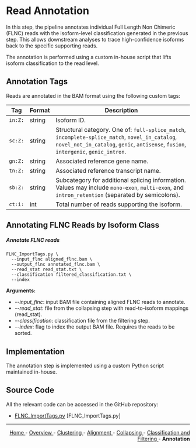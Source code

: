 
# Read Annotation

In this step, the pipeline annotates individual Full Length Non Chimeric (FLNC) reads with the isoform-level classification generated in the previous step. This allows downstream analyses to trace high-confidence isoforms back to the specific supporting reads.

The annotation is performed using a custom in-house script that lifts isoform classification to the read level.

## Annotation Tags

Reads are annotated in the BAM format using the following custom tags:

| Tag        | Format | Description |
|------------|--------|-------------|
| `in:Z:`    | string | Isoform ID. |
| `sc:Z:`    | string | Structural category. One of: `full-splice_match`, `incomplete-splice_match`, `novel_in_catalog`, `novel_not_in_catalog`, `genic`, `antisense`, `fusion`, `intergenic`, `genic_intron`. |
| `gn:Z:`    | string | Associated reference gene name. |
| `tn:Z:`    | string | Associated reference transcript name. |
| `sb:Z:`    | string | Subcategory for additional splicing information. Values may include `mono-exon`, `multi-exon`, and `intron_retention` (separated by semicolons). |
| `ct:i:`    | int    | Total number of reads supporting the isoform. |

## Annotating FLNC Reads by Isoform Class

##### Annotate FLNC reads

```text
FLNC_ImportTags.py \
  --input_flnc aligned_flnc.bam \
  --output_flnc annotated_flnc.bam \
  --read_stat read_stat.txt \
  --classification filtered_classification.txt \
  --index
```

**Arguments:**

- *-\-input_flnc*: input BAM file containing aligned FLNC reads to annotate.
- *-\-read_stat*: file from the collapsing step with read-to-isoform mappings (read_stat).
- *-\-classification*: classification file from the filtering step.
- *-\-index*: flag to index the output BAM file. Requires the reads to be sorted.

## Implementation

The annotation step is implemented using a custom Python script maintained in-house.

## Source Code

All the relevant code can be accessed in the GitHub repository:

- [FLNC_ImportTags.py](https://github.com/smaht-dac/rnaseq-pipelines/blob/main/dockerfiles/utils/FLNC_ImportTags.py) [FLNC_ImportTags.py]

---

<!-- This section relies on the html links generated by GitHub Pages 
and will not render correctly in Markdown -->
<div style="text-align: right">
    <a href="/pipelines-docs/"> Home </a> -
    <a href="0_Overview.html"> Overview </a> -
    <a href="1_Clustering.html"> Clustering </a> -
    <a href="2_Alignment.html"> Alignment </a> -
    <a href="3_Collapsing.html"> Collapsing </a> -
    <a href="4_Classification_and_Filtering.html"> Classification and Filtering </a> -
    <a> <b> Annotation </b> </a>
</div>